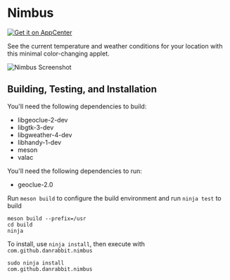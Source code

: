 # Nimbus
[![Get it on AppCenter](https://appcenter.elementary.io/badge.svg)](https://appcenter.elementary.io/com.github.danrabbit.nimbus)

See the current temperature and weather conditions for your location with this minimal color-changing applet.

![Nimbus Screenshot](https://raw.github.com/danrabbit/nimbus/master/data/screenshot.png)

## Building, Testing, and Installation

You'll need the following dependencies to build:
* libgeoclue-2-dev
* libgtk-3-dev
* libgweather-4-dev
* libhandy-1-dev
* meson
* valac

You'll need the following dependencies to run:
* geoclue-2.0

Run `meson build` to configure the build environment and run `ninja test` to build

    meson build --prefix=/usr
    cd build
    ninja

To install, use `ninja install`, then execute with `com.github.danrabbit.nimbus`

    sudo ninja install
    com.github.danrabbit.nimbus
